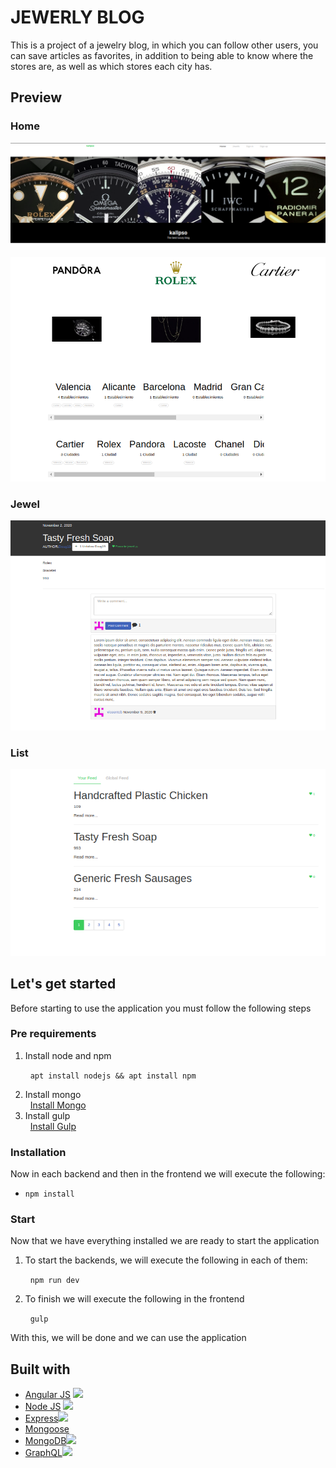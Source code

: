 # JEWERLY BLOG
<p>This is a project of a jewelry blog, in which you can follow other users, you can save articles as favorites, in addition to being able to know where the stores are, as well as which stores each city has.</p>

<h2>Preview</h2>

<h3>Home</h3>
<img src="img/home.png">
<p  align="center" ><img src="img/home1.png"></p>

<h3>Jewel</h3>
<p  align="center" ><img src="img/jewel.png"></p>

<h3>List</h3>
<p  align="center" ><img src="img/list.png"></p>

<h2>Let's get started</h2>
<p>Before starting to use the application you must follow the following steps</p>

<h3>Pre requirements </h3>
<ol>
<li>Install node and npm</li>

&nbsp; ```apt install nodejs && apt install npm```

<li>Install mongo</li>
&nbsp; <a href="https://www.digitalocean.com/community/tutorials/como-instalar-mongodb-en-ubuntu-18-04-es">Install Mongo</a>

<li>Install gulp</li>
&nbsp <a href="https://tecadmin.net/install-gulp-js-on-ubuntu/">Install Gulp</a>
</ol>

<h3>Installation</h3>
<p>Now in each backend and then in the frontend we will execute the following:</p>
<ul>
<li> 

```npm install```

</li>
</ul>

<h3>Start</h3>
<p>Now that we have everything installed we are ready to start the application</p>
<ol>
<li>To start the backends, we will execute the following in each of them:</li>

&nbsp; ``` npm run dev ```

<li>To finish we will execute the following in the frontend</li>

&nbsp; ``` gulp ```

</ol>

<p>With this, we will be done and we can use the application</p>

<h2>Built with</h2>
<ul>
<li><a href="https://angularjs.org/">Angular JS</a> <img  style="width:1px;" src="https://www.shareicon.net/data/256x256/2016/07/10/119875_development_512x512.png"></li> 
<li><a href="https://nodejs.org/es/">Node JS</a> <img  style="width:25px;" src="https://cdn.iconscout.com/icon/free/png-256/node-js-1174925.png"> </li>
<li><a href="https://expressjs.com/es/">Express</a><img  style="width:25px;" src="https://miro.medium.com/max/365/1*Jr3NFSKTfQWRUyjblBSKeg.png"> </li>
<li><a href="https://mongoosejs.com/">Mongoose</a></li>
<li><a href="https://www.mongodb.com/es">MongoDB</a><img  style="width:25px;" src="https://3.bp.blogspot.com/-jfCUhqOXTzo/V5zXSe9k18I/AAAAAAAAAGo/iJbE8UMVrlUmO0VPbrHd0Cn8JgtVsd7IgCLcB/s1600/mongodb.png"> </li>
<li><a href="https://graphql.org/">GraphQL</a><img  style="width:25px;" src="https://d2eip9sf3oo6c2.cloudfront.net/tags/images/000/001/034/square_256/graphqllogo.png"> </li>
</ul>


